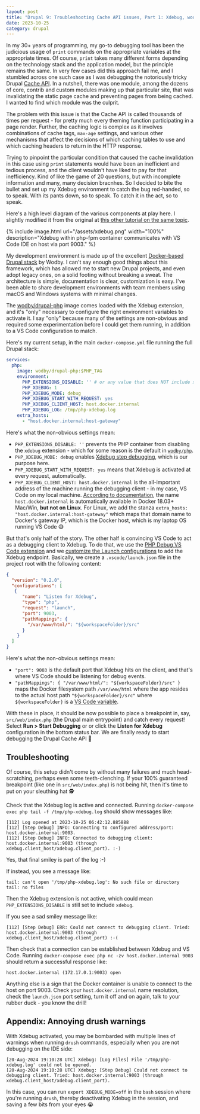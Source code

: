 ```yaml
---
layout: post
title: "Drupal 9: Troubleshooting Cache API issues, Part 1: Xdebug, wodby/drupal, VS Code"
date: 2023-10-25
category: drupal
---
```

In my 30+ years of programming, my go-to debugging tool has been the judicious usage of `print` commands on the appropriate variables at the appropriate times. Of course, `print` takes many different forms depending on the technology stack and the application model, but the principle remains the same. In very few cases did this approach fail me, and I stumbled across one such case as I was debugging the notoriously tricky Drupal [Cache API](https://www.drupal.org/docs/8/api/cache-api/cache-api). In a nutshell, there was one module, among the dozens of core, contrib and custom modules making up that particular site, that was invalidating the static page cache and preventing pages from being cached. I wanted to find which module was the culprit.

The problem with this issue is that the Cache API is called thousands of times per request - for pretty much every theming function participating in a page render. Further, the caching logic is complex as it involves combinations of cache tags, `max-age` settings, and various other mechanisms that affect the decisions of which caching tables to use and which caching headers to return in the HTTP response.

Trying to pinpoint the particular condition that caused the cache invalidation in this case using `print` statements would have been an inefficient and tedious process, and the client wouldn't have liked to pay for that inefficiency. Kind of like the game of 20 questions, but with incomplete information and many, many decision bracnhes. So I decided to bite the bullet and set up my Xdebug environment to catch the bug red-handed, so to speak. With its pants down, so to speak. To catch it in the act, so to speak.

Here's a high level diagram of the various components at play here. I slightly modified it from the original at [this other tutorial on the same topic](https://blog.devsense.com/2019/debugging-php-on-docker-with-visual-studio-code).

{% include image.html url="/assets/xdebug.png" width="100%" description="Xdebug within php-fpm container communicates with VS Code IDE on host via port 9003." %}

My development environment is made up of the excellent [Docker-based Drupal stack](https://github.com/wodby/docker4drupal) by Wodby. I can't say enough good things about this framework, which has allowed me to start new Drupal projects, and even adopt legacy ones, on a solid footing without breaking a sweat. The architecture is simple, documentation is clear, customization is easy. I've been able to share development environments with team members using macOS and Windows systems with minimal changes.

The [wodby/drupal-php](https://github.com/wodby/drupal-php) image comes loaded with the Xdebug extension, and it's "only" necessary to configure the right environment variables to activate it. I say "only" because many of the settings are non-obvious and required some experimentation before I could get them running, in addition to a VS Code configuration to match.

Here's my current setup, in the main `docker-compose.yml` file running the full Drupal stack:
```yml
services:
  php:
    image: wodby/drupal-php:$PHP_TAG
    environment:
      PHP_EXTENSIONS_DISABLE: '' # or any value that does NOT include xdebug
      PHP_XDEBUG: 1
      PHP_XDEBUG_MODE: debug
      PHP_XDEBUG_START_WITH_REQUEST: yes
      PHP_XDEBUG_CLIENT_HOST: host.docker.internal
      PHP_XDEBUG_LOG: /tmp/php-xdebug.log
    extra_hosts:
      - "host.docker.internal:host-gateway"
```
Here's what the non-obvious settings mean:
- `PHP_EXTENSIONS_DISABLE: ''` prevents the PHP container from disabling the `xdebug` extension - which for some reason is the default in [`wodby/php`](https://github.com/wodby/php?tab=readme-ov-file#php-extensions).
- `PHP_XDEBUG_MODE: debug` enables [Xdebug step debugging](https://xdebug.org/docs/step_debug#configure), which is our purpose here.
- `PHP_XDEBUG_START_WITH_REQUEST: yes` means that Xdebug is activated at every request, automatically.
- `PHP_XDEBUG_CLIENT_HOST: host.docker.internal` is the all-important address of the machine running the debugging client - in my case, VS Code on my local machine. [According to documentation](https://docs.docker.com/desktop/networking/#i-want-to-connect-from-a-container-to-a-service-on-the-host), the name `host.docker.internal` is automatically available in Docker 18.03+ Mac/Win, **but not on Linux**. For Linux, we add the stanza `extra_hosts: "host.docker.internal:host-gateway"` which maps that domain name to Docker's gateway IP, which is the Docker host, which is my laptop OS running VS Code :sweat_smile:

But that's only half of the story. The other half is convincing VS Code to act as a debugging client to Xdebug. To do that, we use the [PHP Debug VS Code extension](https://marketplace.visualstudio.com/items?itemName=xdebug.php-debug) and we [customize the Launch configurations](https://code.visualstudio.com/docs/editor/debugging#_launch-configurations) to add the Xdebug endpoint. Basically, we create a `.vscode/launch.json` file in the project root with the following content:
```json
{
  "version": "0.2.0",
  "configurations": [
   {
      "name": "Listen for Xdebug",
      "type": "php",
      "request": "launch",
      "port": 9003,
      "pathMappings": {
        "/var/www/html/": "${workspaceFolder}/src"
      }
    }
  ]
}
```
Here's what the non-obvious settings mean:
- `"port": 9003` is the default port that Xdebug hits on the client, and that's where VS Code should be listening for debug events.
- `"pathMappings": { "/var/www/html/": "${workspaceFolder}/src" }` maps the Docker filesystem path `/var/www/html` where the app resides to the actual host path `"${workspaceFolder}/src"` where `${workspaceFolder}` is a [VS Code variable](https://code.visualstudio.com/docs/editor/variables-reference).

With these in place, it should be now possible to place a breakpoint in, say, `src/web/index.php` (the Drupal main entrypoint) and catch every request! Select **Run > Start Debugging** or or click the **Listen for Xdebug** configuration in the bottom status bar. We are finally ready to start debugging the Drupal Cache API :ghost:

## Troubleshooting
Of course, this setup didn't come by without many failures and much head-scratching, perhaps even some teeth-clenching. If your 100% guaranteed breakpoint (like one in `src/web/index.php`) is not being hit, then it's time to put on your sleuthing hat :detective:

Check that the Xdebug log is active and connected. Running `docker-compose exec php tail -f /tmp/php-xdebug.log` should show messages like:
```
[112] Log opened at 2023-10-25 06:42:12.885888
[112] [Step Debug] INFO: Connecting to configured address/port: host.docker.internal:9003.
[112] [Step Debug] INFO: Connected to debugging client: host.docker.internal:9003 (through xdebug.client_host/xdebug.client_port). :-)
```
Yes, that final smiley is part of the log :-)

If instead, you see a message like:
```
tail: can't open '/tmp/php-xdebug.log': No such file or directory
tail: no files
```
Then the Xdebug extension is not active, which could mean `PHP_EXTENSIONS_DISABLE` is still set to include `xdebug`.

If you see a sad smiley message like:
```
[112] [Step Debug] ERR: Could not connect to debugging client. Tried: host.docker.internal:9003 (through xdebug.client_host/xdebug.client_port) :-(
```
Then check that a connection can be established between Xdebug and VS Code. Running `docker-compose exec php nc -zv host.docker.internal 9003` should return a successful response like:
```
host.docker.internal (172.17.0.1:9003) open
```
Anything else is a sign that the Docker container is unable to connect to the host on port 9003. Check your `host.docker.internal` name resolution, check the `launch.json` port setting, turn it off and on again, talk to your rubber duck - you know the drill!

## Appendix: Annoying drush warnings
With Xdebug activated, you may be bombarded with multiple lines of warnings when running `drush` commands, especially when you are not debugging on the IDE side:
```
[20-Aug-2024 19:10:28 UTC] Xdebug: [Log Files] File '/tmp/php-xdebug.log' could not be opened.
[20-Aug-2024 19:10:28 UTC] Xdebug: [Step Debug] Could not connect to debugging client. Tried: host.docker.internal:9003 (through xdebug.client_host/xdebug.client_port).
```
In this case, you can run `export XDEBUG_MODE=off` in the `bash` session where you're running `drush`, thereby deactivating Xdebug in the session, and saving a few bits from your eyes :sob:
